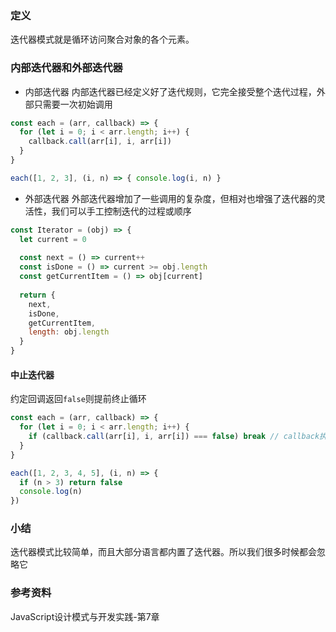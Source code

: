 ### 定义
迭代器模式就是循环访问聚合对象的各个元素。

### 内部迭代器和外部迭代器
- 内部迭代器
内部迭代器已经定义好了迭代规则，它完全接受整个迭代过程，外部只需要一次初始调用
```js
const each = (arr, callback) => {
  for (let i = 0; i < arr.length; i++) {
    callback.call(arr[i], i, arr[i])
  }
}

each([1, 2, 3], (i, n) => { console.log(i, n) }
```
- 外部迭代器
外部迭代器增加了一些调用的复杂度，但相对也增强了迭代器的灵活性，我们可以手工控制迭代的过程或顺序
```js
const Iterator = (obj) => {
  let current = 0
  
  const next = () => current++
  const isDone = () => current >= obj.length
  const getCurrentItem = () => obj[current]
  
  return {
    next,
    isDone,
    getCurrentItem,
    length: obj.length
  }
}
```

#### 中止迭代器
约定回调返回`false`则提前终止循环
```js
const each = (arr, callback) => {
  for (let i = 0; i < arr.length; i++) {
    if (callback.call(arr[i], i, arr[i]) === false) break // callback执行结果返回false，提前中止
  }
}

each([1, 2, 3, 4, 5], (i, n) => {
  if (n > 3) return false
  console.log(n)
})
```

### 小结
迭代器模式比较简单，而且大部分语言都内置了迭代器。所以我们很多时候都会忽略它

### 参考资料
JavaScript设计模式与开发实践-第7章
